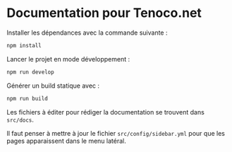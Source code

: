 # Documentation pour Tenoco.net

Installer les dépendances avec la commande suivante :

```sh
npm install
```

Lancer le projet en mode développement :

```sh
npm run develop
```

Générer un build statique avec :

```sh
npm run build
```

Les fichiers à éditer pour rédiger la documentation se trouvent dans `src/docs`.

Il faut penser à mettre à jour le fichier `src/config/sidebar.yml` pour que les pages apparaissent dans le menu latéral.
